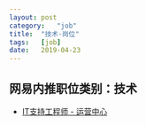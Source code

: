 ```yaml
---
layout:	post
category:	"job"
title:	"技术-岗位"
tags:	[job]
date:	2019-04-23
---
```

## 网易内推职位类别：技术
- [IT支持工程师 - 运营中心](http://mobile.bole.netease.com/bole/boleDetail?id=14939&employeeId=346f03c3cda5f04c&key=all)
